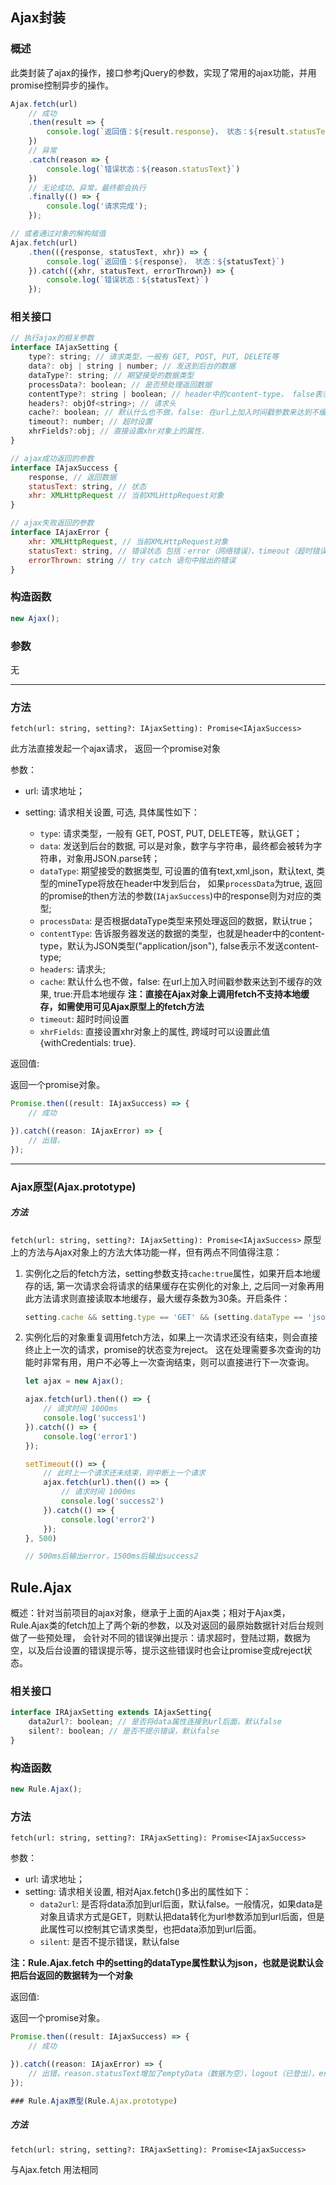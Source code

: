 ## Ajax封装
### 概述
此类封装了ajax的操作，接口参考jQuery的参数，实现了常用的ajax功能，并用promise控制异步的操作。

```js
Ajax.fetch(url)
    // 成功
    .then(result => {
        console.log(`返回值：${result.response}， 状态：${result.statusText}`)
    })
    // 异常
    .catch(reason => {
        console.log(`错误状态：${reason.statusText}`)
    })
    // 无论成功、异常，最终都会执行
    .finally(() => {
        console.log('请求完成');
    });

// 或者通过对象的解构赋值
Ajax.fetch(url)
    .then(({response, statusText, xhr}) => {
        console.log(`返回值：${response}， 状态：${statusText}`)
    }).catch(({xhr, statusText, errorThrown}) => {
        console.log(`错误状态：${statusText}`)
    });
```

### 相关接口
```js
// 执行ajax的相关参数
interface IAjaxSetting {
    type?: string; // 请求类型，一般有 GET, POST, PUT, DELETE等
    data?: obj | string | number; // 发送到后台的数据
    dataType?: string; // 期望接受的数据类型
    processData?: boolean; // 是否预处理返回数据
    contentType?: string | boolean; // header中的content-type， false表示不发送content-type
    headers?: objOf<string>; // 请求头
    cache?: boolean; // 默认什么也不做，false: 在url上加入时间戳参数来达到不缓存的效果, true:开启本地缓存
    timeout?: number; // 超时设置
    xhrFields?:obj; // 直接设置xhr对象上的属性.
}

// ajax成功返回的参数
interface IAjaxSuccess {
    response, // 返回数据
    statusText: string, // 状态
    xhr: XMLHttpRequest // 当前XMLHttpRequest对象
}

// ajax失败返回的参数
interface IAjaxError {
    xhr: XMLHttpRequest, // 当前XMLHttpRequest对象
    statusText: string, // 错误状态 包括：error（网络错误）、timeout（超时错误）、parsererror（返回数据解析错误）
    errorThrown: string // try catch 语句中抛出的错误
}
```

### 构造函数
```js
new Ajax();
```

### 参数
无

---

### 方法

`fetch(url: string, setting?: IAjaxSetting): Promise<IAjaxSuccess>`

此方法直接发起一个ajax请求， 返回一个promise对象

参数：

* url: 请求地址；

* setting: 请求相关设置, 可选, 具体属性如下：
    * `type`: 请求类型，一般有 GET, POST, PUT, DELETE等，默认GET；
    * `data`: 发送到后台的数据, 可以是对象，数字与字符串，最终都会被转为字符串，对象用JSON.parse转；
    * `dataType`: 期望接受的数据类型, 可设置的值有text,xml,json，默认text, 类型的mineType将放在header中发到后台，
        如果`processData`为true, 返回的promise的then方法的参数(`IAjaxSuccess`)中的response则为对应的类型;
    * `processData`: 是否根据dataType类型来预处理返回的数据，默认true；
    * `contentType`: 告诉服务器发送的数据的类型，也就是header中的content-type，默认为JSON类型("application/json"), false表示不发送content-type;
    * `headers`: 请求头;
    * `cache`: 默认什么也不做，false: 在url上加入时间戳参数来达到不缓存的效果, true:开启本地缓存 **注：直接在Ajax对象上调用fetch不支持本地缓存，如需使用可见Ajax原型上的fetch方法**
    * `timeout`: 超时时间设置
    * `xhrFields`: 直接设置xhr对象上的属性, 跨域时可以设置此值{withCredentials: true}.

返回值:

返回一个promise对象。
```js
Promise.then((result: IAjaxSuccess) => {
    // 成功

}).catch((reason: IAjaxError) => {
    // 出错，
});
```

---

### Ajax原型(Ajax.prototype)


##### 方法

`fetch(url: string, setting?: IAjaxSetting): Promise<IAjaxSuccess>`
原型上的方法与Ajax对象上的方法大体功能一样，但有两点不同值得注意：
1. 实例化之后的fetch方法，setting参数支持`cache:true`属性，如果开启本地缓存的话, 第一次请求会将请求的结果缓存在实例化的对象上,
    之后同一对象再用此方法请求则直接读取本地缓存，最大缓存条数为30条。开启条件：
    ```js
    setting.cache && setting.type == 'GET' && (setting.dataType == 'json' || setting.dataType == 'text')
    ```
2. 实例化后的对象重复调用fetch方法，如果上一次请求还没有结束，则会直接终止上一次的请求，promise的状态变为reject。
    这在处理需要多次查询的功能时非常有用，用户不必等上一次查询结束，则可以直接进行下一次查询。

    ```js
    let ajax = new Ajax();

    ajax.fetch(url).then(() => {
        // 请求时间 1000ms
        console.log('success1')
    }).catch(() => {
        console.log('error1')
    });

    setTimeout(() => {
        // 此时上一个请求还未结束，则中断上一个请求
        ajax.fetch(url).then(() => {
            // 请求时间 1000ms
            console.log('success2')
        }).catch(() => {
            console.log('error2')
        });
    }, 500)

    // 500ms后输出error，1500ms后输出success2
    ```


## Rule.Ajax

概述：针对当前项目的ajax对象，继承于上面的Ajax类；相对于Ajax类，Rule.Ajax类的fetch加上了两个新的参数，以及对返回的最原始数据针对后台规则做了一些预处理，
会针对不同的错误弹出提示：请求超时，登陆过期，数据为空，以及后台设置的错误提示等，提示这些错误时也会让promise变成reject状态。

### 相关接口
```js
interface IRAjaxSetting extends IAjaxSetting{
    data2url?: boolean; // 是否将data属性连接到url后面，默认false
    silent?: boolean; // 是否不提示错误，默认false
}
```
### 构造函数
```js
new Rule.Ajax();
```


### 方法

`fetch(url: string, setting?: IRAjaxSetting): Promise<IAjaxSuccess>`


参数：

* url: 请求地址；
* setting: 请求相关设置, 相对Ajax.fetch()多出的属性如下：
    * `data2url`: 是否将data添加到url后面，默认false。一般情况，如果data是对象且请求方式是GET，则默认把data转化为url参数添加到url后面，但是此属性可以控制其它请求类型，也把data添加到url后面。
    * `silent`: 是否不提示错误，默认false

**注：Rule.Ajax.fetch 中的setting的dataType属性默认为json，也就是说默认会把后台返回的数据转为一个对象**

返回值:

返回一个promise对象。
```js
Promise.then((result: IAjaxSuccess) => {
    // 成功

}).catch((reason: IAjaxError) => {
    // 出错，reason.statusText增加了emptyData（数据为空），logout（已登出），errorCode（后台报错）三种状态
});

### Rule.Ajax原型(Rule.Ajax.prototype)
```

##### 方法

`fetch(url: string, setting?: IRAjaxSetting): Promise<IAjaxSuccess>`

与Ajax.fetch 用法相同